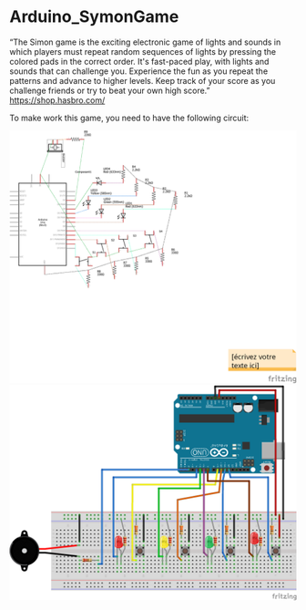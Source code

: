# Arduino_SymonGame

“The Simon game is the exciting electronic game of lights and sounds in
which players must repeat random sequences of lights by pressing the
colored pads in the correct order. It's fast-paced play, with lights and
sounds that can challenge you. Experience the fun as you repeat the
patterns and advance to higher levels. Keep track of your score as you
challenge friends or try to beat your own high score.”
https://shop.hasbro.com/

To make work this game, you need to have the following circuit:

![Image of the schematic circuit](https://github.com/SamyBencharef/Arduino_SymonGame/blob/master/imageReadMe/schematique.png)
![Image of the circuit](https://github.com/SamyBencharef/Arduino_SymonGame/blob/master/imageReadMe/Circuit.png)

